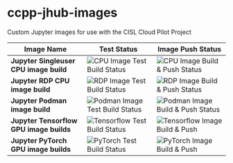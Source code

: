 # ccpp-jhub-images
Custom Jupyter images for use with the CISL Cloud Pilot Project

| Image Name | Test Status | Image Push Status |
|---|---|---|
| **Jupyter Singleuser CPU image build** | ![CPU Image Test Build Status](https://github.com/NCAR/ccpp-jhub-images/actions/workflows/jupyter-basenb-test-build.yaml/badge.svg) | ![CPU Image Build & Push Status](https://github.com/NCAR/ccpp-jhub-images/actions/workflows/jupyter-basenb-build-push.yaml/badge.svg) |
| **Jupyter RDP CPU image build** | ![RDP Image Test Build Status](https://github.com/NCAR/ccpp-jhub-images/actions/workflows/jupyter-rdpnb-test-build.yaml/badge.svg) | ![RDP Image Build & Push Status](https://github.com/NCAR/ccpp-jhub-images/actions/workflows/jupyter-basenb-build-push.yaml/badge.svg) |
| **Jupyter Podman image build** | ![Podman Image Test Build Status](https://github.com/NCAR/ccpp-jhub-images/actions/workflows/jupyter-podman-test-build.yaml/badge.svg) | ![Podman Image Build & Push Status](https://github.com/NCAR/ccpp-jhub-images/actions/workflows/jupyter-podman-build-push.yaml/badge.svg) |
| **Jupyter Tensorflow GPU image builds** | ![Tensorflow Test Build Status](https://github.com/NCAR/ccpp-jhub-images/actions/workflows/jupyter-tfgpu-test-build.yaml/badge.svg) | ![Tensorflow Image Build & Push](https://github.com/NCAR/ccpp-jhub-images/actions/workflows/jupyter-tfgpu-build-push.yaml/badge.svg) |
| **Jupyter PyTorch GPU image builds** | ![PyTorch Test Build Status](https://github.com/NCAR/ccpp-jhub-images/actions/workflows/jupyter-pytgpu-test-build.yaml/badge.svg) | ![PyTorch Image Build & Push](https://github.com/NCAR/ccpp-jhub-images/actions/workflows/jupyter-pytgpu-build-push.yaml/badge.svg) |